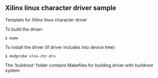 Xilinx linux character driver sample
--------------------------

Template for Xilinx linux character driver

To build the driver:
```
$ make
```

To install the driver (if driver includes into device tree):
```
$ modprobe xlnx-chr-drv
```

The 'buildroot' folder contains Makefiles for building driver with buildroot system
